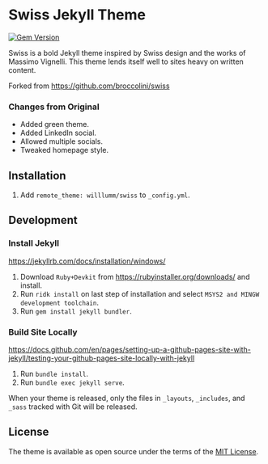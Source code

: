 # Swiss Jekyll Theme

[![Gem Version](https://badge.fury.io/rb/jekyll-swiss.svg)](https://badge.fury.io/rb/jekyll-swiss)

Swiss is a bold Jekyll theme inspired by Swiss design and the works of Massimo Vignelli. This theme lends itself well to sites heavy on written content.

Forked from https://github.com/broccolini/swiss

### Changes from Original
- Added green theme.
- Added LinkedIn social.
- Allowed multiple socials.
- Tweaked homepage style.

## Installation

1. Add `remote_theme: willlumm/swiss` to `_config.yml`.

## Development

### Install Jekyll
https://jekyllrb.com/docs/installation/windows/
1. Download `Ruby+Devkit` from https://rubyinstaller.org/downloads/ and install.
1. Run `ridk install` on last step of installation and select `MSYS2 and MINGW development toolchain`.
1. Run `gem install jekyll bundler`.

### Build Site Locally
https://docs.github.com/en/pages/setting-up-a-github-pages-site-with-jekyll/testing-your-github-pages-site-locally-with-jekyll
1. Run `bundle install`.
1. Run `bundle exec jekyll serve`.

When your theme is released, only the files in `_layouts`, `_includes`, and `_sass` tracked with Git will be released.

## License

The theme is available as open source under the terms of the [MIT License](http://opensource.org/licenses/MIT).
